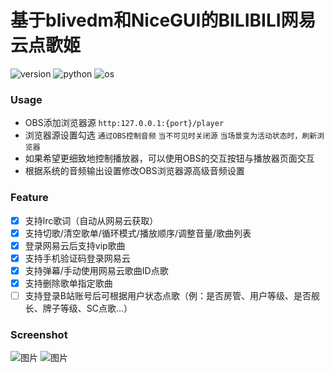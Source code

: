 # 基于blivedm和NiceGUI的BILIBILI网易云点歌姬

![version](https://img.shields.io/badge/Version-1.1.2-cyan) ![python](https://img.shields.io/badge/Python->=3.9,<3.14-blue) ![os](https://img.shields.io/badge/OS-Windows|Linux|MacOS-orange)

### Usage

- OBS添加浏览器源 `http:127.0.0.1:{port}/player`
- 浏览器源设置勾选 `通过OBS控制音频` `当不可见时关闭源` `当场景变为活动状态时，刷新浏览器`
- 如果希望更细致地控制播放器，可以使用OBS的交互按钮与播放器页面交互
- 根据系统的音频输出设置修改OBS浏览器源高级音频设置

### Feature

- [x] 支持lrc歌词（自动从网易云获取）
- [x] 支持切歌/清空歌单/循环模式/播放顺序/调整音量/歌曲列表
- [x] 登录网易云后支持vip歌曲
- [x] 支持手机验证码登录网易云 
- [x] 支持弹幕/手动使用网易云歌曲ID点歌
- [x] 支持删除歌单指定歌曲
- [ ] 支持登录B站账号后可根据用户状态点歌（例：是否房管、用户等级、是否舰长、牌子等级、SC点歌...）

### Screenshot

![图片](https://github.com/user-attachments/assets/469efe44-dd3b-4e48-9547-6b02bb015ec1)
![图片](https://github.com/user-attachments/assets/5eeb91ef-16c2-4eff-aafb-b26aee2c4749)
